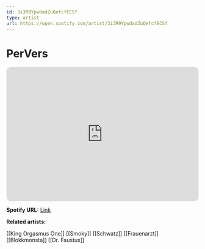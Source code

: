 ```yaml
---
id: 3i3R9YpwdadZuQefcfECSf
type: artist
url: https://open.spotify.com/artist/3i3R9YpwdadZuQefcfECSf
---
```

# PerVers

<iframe style="border-radius:12px" src="https://open.spotify.com/embed/artist/3i3R9YpwdadZuQefcfECSf" width="100%" height="352" frameBorder="0" allowfullscreen="" allow="autoplay; clipboard-write; encrypted-media; fullscreen; picture-in-picture" loading="lazy"></iframe>

**Spotify URL:** [Link](https://open.spotify.com/artist/3i3R9YpwdadZuQefcfECSf)

**Related artists:**

[[King Orgasmus One]]
[[Smoky]]
[[Schwatz]]
[[Frauenarzt]]
[[Blokkmonsta]]
[[Dr. Faustus]]
